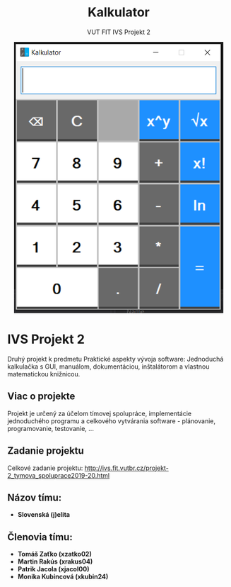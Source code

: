<div align="center">
    <h1>Kalkulator</h1>
    <p>VUT FIT IVS Projekt 2</p>
    <p>
    <img src="screenshotKalkulator.png">
    <br>
    </p>
</div>

# IVS Projekt 2
Druhý projekt k predmetu Praktické aspekty vývoja software: Jednoduchá kalkulačka s GUI, manuálom, dokumentáciou, inštalátorom a vlastnou matematickou knižnicou. 

## Viac o projekte
Projekt je určený za účelom tímovej spolupráce, implementácie jednoduchého programu a celkového vytvárania software - plánovanie, programovanie, testovanie, ...

## Zadanie projektu
Celkové zadanie projektu: http://ivs.fit.vutbr.cz/projekt-2_tymova_spoluprace2019-20.html

## Názov tímu:
* **Slovenská (j)elita**

## Členovia tímu:
* **Tomáš Zaťko (xzatko02)**
* **Martin Rakús (xrakus04)**
* **Patrik Jacola (xjacol00)**
* **Monika Kubincová (xkubin24)**
